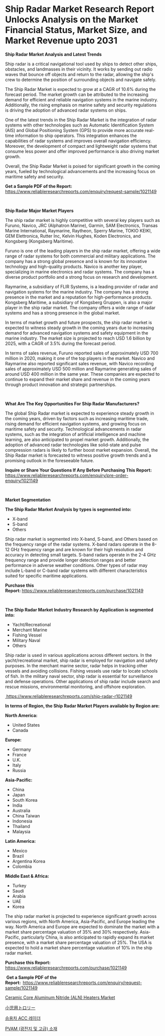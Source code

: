<p><h1>Ship Radar Market Research Report Unlocks Analysis on the Market Financial Status, Market Size, and Market Revenue upto 2031</h1></p><p><strong>Ship Radar Market Analysis and Latest Trends</strong></p>
<p><p>Ship radar is a critical navigational tool used by ships to detect other ships, obstacles, and landmasses in their vicinity. It works by sending out radio waves that bounce off objects and return to the radar, allowing the ship's crew to determine the position of surrounding objects and navigate safely.</p><p>The Ship Radar Market is expected to grow at a CAGR of 10.6% during the forecast period. The market growth can be attributed to the increasing demand for efficient and reliable navigation systems in the marine industry. Additionally, the rising emphasis on marine safety and security regulations is driving the adoption of advanced radar systems on ships.</p><p>One of the latest trends in the Ship Radar Market is the integration of radar systems with other technologies such as Automatic Identification System (AIS) and Global Positioning System (GPS) to provide more accurate real-time information to ship operators. This integration enhances the capabilities of radar systems and improves overall navigation efficiency. Moreover, the development of compact and lightweight radar systems that consume less power and offer improved performance is also driving market growth.</p><p>Overall, the Ship Radar Market is poised for significant growth in the coming years, fueled by technological advancements and the increasing focus on maritime safety and security.</p></p>
<p><strong>Get a Sample PDF of the Report:&nbsp;</strong> <a href="https://www.reliableresearchreports.com/enquiry/request-sample/1021149">https://www.reliableresearchreports.com/enquiry/request-sample/1021149</a></p>
<p>&nbsp;</p>
<p><strong>Ship Radar Major Market Players</strong></p>
<p><p>The ship radar market is highly competitive with several key players such as Furuno, Navico, JRC (Alphatron Marine), Garmin, SAM Electronics, Transas Marine International, Raymarine, Raytheon, Sperry Marine, TOKIO KEIKI, GEM Elettronica, Rutter Inc, Kelvin Hughes, Koden Electronics, and Kongsberg (Kongsberg Maritime). </p><p>Furuno is one of the leading players in the ship radar market, offering a wide range of radar systems for both commercial and military applications. The company has a strong global presence and is known for its innovative technology and high-quality products. Navico is another key player, specializing in marine electronics and radar systems. The company has a diverse product portfolio and a strong focus on research and development.</p><p>Raymarine, a subsidiary of FLIR Systems, is a leading provider of radar and navigation systems for the marine industry. The company has a strong presence in the market and a reputation for high-performance products. Kongsberg Maritime, a subsidiary of Kongsberg Gruppen, is also a major player in the ship radar market. The company offers a wide range of radar systems and has a strong presence in the global market.</p><p>In terms of market growth and future prospects, the ship radar market is expected to witness steady growth in the coming years due to increasing demand for advanced navigation systems and safety equipment in the marine industry. The market size is projected to reach USD 1.6 billion by 2025, with a CAGR of 3.5% during the forecast period.</p><p>In terms of sales revenue, Furuno reported sales of approximately USD 700 million in 2020, making it one of the top players in the market. Navico and Raymarine also reported significant sales revenue, with Navico recording sales of approximately USD 500 million and Raymarine generating sales of around USD 400 million in the same year. These companies are expected to continue to expand their market share and revenue in the coming years through product innovation and strategic partnerships.</p></p>
<p>&nbsp;</p>
<p><strong>What Are The Key Opportunities For Ship Radar Manufacturers?</strong></p>
<p><p>The global Ship Radar market is expected to experience steady growth in the coming years, driven by factors such as increasing maritime trade, rising demand for efficient navigation systems, and growing focus on maritime safety and security. Technological advancements in radar systems, such as the integration of artificial intelligence and machine learning, are also anticipated to propel market growth. Additionally, the adoption of advanced radar technologies like solid-state and pulse compression radars is likely to further boost market expansion. Overall, the Ship Radar market is forecasted to witness positive growth trends and a promising outlook in the foreseeable future.</p></p>
<p><strong>Inquire or Share Your Questions If Any Before Purchasing This Report:</strong> <a href="https://www.reliableresearchreports.com/enquiry/pre-order-enquiry/1021149">https://www.reliableresearchreports.com/enquiry/pre-order-enquiry/1021149</a></p>
<p>&nbsp;</p>
<p><strong>Market Segmentation</strong></p>
<p><strong>The Ship Radar Market Analysis by types is segmented into:</strong></p>
<p><ul><li>X-band</li><li>S-band</li><li>Others</li></ul></p>
<p><p>Ship radar market is segmented into X-band, S-band, and Others based on the frequency range of the radar systems. X-band radars operate in the 8-12 GHz frequency range and are known for their high resolution and accuracy in detecting small targets. S-band radars operate in the 2-4 GHz frequency range and provide longer detection ranges and better performance in adverse weather conditions. Other types of radar may include L-band or C-band radar systems with different characteristics suited for specific maritime applications.</p></p>
<p><strong>Purchase this Report:&nbsp;</strong><a href="https://www.reliableresearchreports.com/purchase/1021149">https://www.reliableresearchreports.com/purchase/1021149</a></p>
<p>&nbsp;</p>
<p><strong>The Ship Radar Market Industry Research by Application is segmented into:</strong></p>
<p><ul><li>Yacht/Recreational</li><li>Merchant Marine</li><li>Fishing Vessel</li><li>Military Naval</li><li>Others</li></ul></p>
<p><p>Ship radar is used in various applications across different sectors. In the yacht/recreational market, ship radar is employed for navigation and safety purposes. In the merchant marine sector, radar helps in tracking other vessels and avoiding collisions. Fishing vessels use radar to locate schools of fish. In the military naval sector, ship radar is essential for surveillance and defense operations. Other applications of ship radar include search and rescue missions, environmental monitoring, and offshore exploration.</p></p>
<p><a href="https://www.reliableresearchreports.com/ship-radar-r1021149">&nbsp;https://www.reliableresearchreports.com/ship-radar-r1021149</a></p>
<p><strong>In terms of Region, the Ship Radar Market Players available by Region are:</strong></p>
<p>
    <p> <strong> North America: </strong>
        <ul>
            <li>United States</li>
            <li>Canada</li>
        </ul>
        </p> 
    <p> <strong> Europe: </strong>
        <ul>
            <li>Germany</li>
            <li>France</li>
            <li>U.K.</li>
            <li>Italy</li>
            <li>Russia</li>
        </ul>
        </p> 
    <p> <strong> Asia-Pacific: </strong>
        <ul>
            <li>China</li>
            <li>Japan</li>
            <li>South Korea</li>
            <li>India</li>
            <li>Australia</li>
            <li>China Taiwan</li>
            <li>Indonesia</li>
            <li>Thailand</li>
            <li>Malaysia</li>
        </ul>
        </p> 
    <p> <strong> Latin America: </strong>
        <ul>
            <li>Mexico</li>
            <li>Brazil</li>
            <li>Argentina Korea</li>
            <li>Colombia</li>
        </ul>
        </p> 
    <p> <strong> Middle East & Africa: </strong>
        <ul>
            <li>Turkey</li>
            <li>Saudi</li>
            <li>Arabia</li>
            <li>UAE</li>
            <li>Korea</li>
        </ul>
    </p>
    </p>
<p><p>The ship radar market is projected to experience significant growth across various regions, with North America, Asia-Pacific, and Europe leading the way. North America and Europe are expected to dominate the market with a market share percentage valuation of 35% and 30% respectively. Asia-Pacific, particularly China, is also anticipated to rapidly expand its market presence, with a market share percentage valuation of 25%. The USA is expected to hold a market share percentage valuation of 10% in the ship radar market.</p></p>
<p><strong>Purchase this Report: </strong><a href="https://www.reliableresearchreports.com/purchase/1021149">https://www.reliableresearchreports.com/purchase/1021149</a></p>
<p>&nbsp;<strong>Get a Sample PDF of the Report:&nbsp;&nbsp;</strong><a href="https://www.reliableresearchreports.com/enquiry/request-sample/1021149">https://www.reliableresearchreports.com/enquiry/request-sample/1021149</a></p>
<p><strong></strong></p>
<p><p><a href="https://github.com/gamblestampleyjenny50m5sl6/Market-Research-Report-List-3/blob/main/ceramic-core-aluminum-nitride-aln-heaters-market.md">Ceramic Core Aluminum Nitride (ALN) Heaters Market</a></p><p><a href="https://github.com/avwofrml53535/Market-Research-Report-List-2/blob/main/2782894151562.md">小児用トロリー</a></p><p><a href="https://medium.com/@ava.lenovo_61085/%EA%B8%80%EB%A1%9C%EB%B2%8C-%EC%8A%B9%EC%9A%A9%EC%B0%A8-acc-%EB%A0%88%EC%9D%B4%EB%8D%94-%EC%8B%9C%EC%9E%A5%EC%9D%80-2024%EB%85%84%EB%B6%80%ED%84%B0-2031%EB%85%84%EA%B9%8C%EC%A7%80%EC%9D%98-%EA%B8%B0%EA%B0%84%EC%97%90-%EC%9D%98-%EC%97%B0%ED%8F%89%EA%B7%A0-%EC%84%B1%EC%9E%A5%EB%A5%A0-cagr-%EB%A1%9C-%EC%84%B1%EC%9E%A5%ED%95%A0-%EA%B2%83%EC%9C%BC%EB%A1%9C-%EC%98%88%EC%83%81%EB%90%A9%EB%8B%88%EB%8B%A4-ad7fd154711e">승용차 ACC 레이더</a></p><p><a href="https://medium.com/@ukaszduda1/pvam-%ED%83%9C%EC%96%91%EA%B4%91-%EB%B0%8F-%EA%B3%A0%EA%B8%89-%EC%86%8C%EC%9E%AC-%EC%8B%9C%EC%9E%A5%EC%97%90-%EB%8C%80%ED%95%B4-%EC%8B%AC%EC%B8%B5-%EC%A1%B0%EC%82%AC-%EB%8F%99%ED%96%A5-%EC%8B%9C%EC%9E%A5-%EC%84%B8%EB%B6%84%ED%99%94-%EB%B0%8F-%EA%B2%BD%EC%9F%81-%EB%B6%84%EC%84%9D-42c021f9667c">PVAM (광전지 및 고급) 소재</a></p></p>